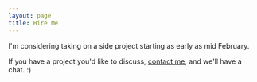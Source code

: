 ```yaml
---
layout: page
title: Hire Me
---
```


I'm considering taking on a side project starting as early as mid February. 

If you have a project you'd like to discuss, [contact me](mailto:cooper.jennl@gmail.com), and we'll have a chat. :)
